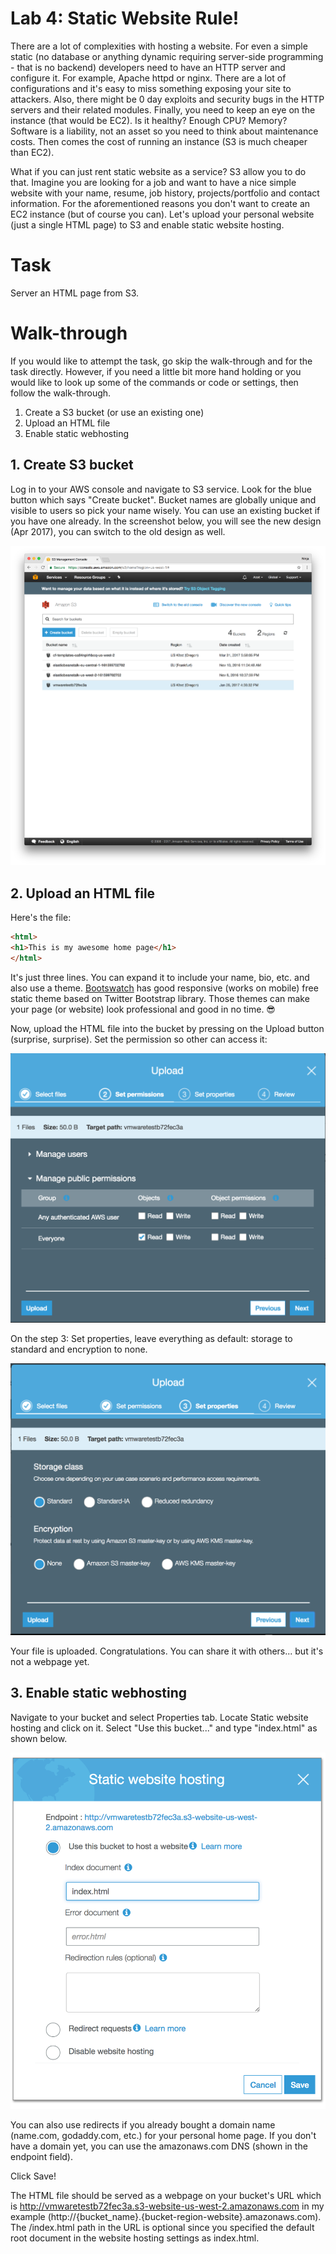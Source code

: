 # Lab 4: Static Website Rule!

There are a lot of complexities with hosting a website. For even a simple static (no database or anything dynamic requiring server-side programming - that is no backend) developers need to have an HTTP server and configure it.   For example, Apache httpd or nginx. There are a lot of configurations and it's easy to miss something exposing your site to attackers. Also, there might be 0 day exploits and security bugs in the HTTP servers and their related modules. Finally, you need to keep an eye on the instance (that would be EC2). Is it healthy? Enough CPU? Memory? Software is a liability, not an asset so you need to think about maintenance costs. Then comes the cost of running an instance (S3 is much cheaper than EC2). 

What if you can just rent static website as a service? S3 allow you to do that. Imagine you are looking for a job and want to have a nice simple website with your name, resume, job history, projects/portfolio and contact information. For the aforementioned reasons you don't want to create an EC2 instance (but of course you can). Let's upload your personal website (just a single HTML page) to S3 and enable static website hosting.


# Task

Server an HTML page from S3.


# Walk-through

If you would like to attempt the task, go skip the walk-through and for the task directly. However, if you need a little bit more hand holding or you would like to look up some of the commands or code or settings, then follow the walk-through.

1. Create a S3 bucket (or use an existing one)
2. Upload an HTML file
3. Enable static webhosting

## 1. Create S3 bucket

Log in to your AWS console and navigate to S3 service. Look for the blue button which says "Create bucket".  Bucket names are globally unique and visible to users so pick your name wisely. You can use an existing bucket if you have one already. In the screenshot below, you will see the new design (Apr 2017), you can switch to the old design as well.

![](../images/s3-1.png)

## 2. Upload an HTML file

Here's the file:

```html
<html>
<h1>This is my awesome home page</h1>
</html>
```

It's just three lines. You can expand it to include your name, bio, etc. and also use a theme. [Bootswatch](https://bootswatch.com) has good responsive (works on mobile) free static theme based on Twitter Bootstrap library. Those themes can make your page (or website) look professional and good in no time.  😎

Now, upload the HTML file into the bucket by pressing on the Upload button (surprise, surprise). Set the permission so other can access it:

![](../images/s3-3.png) 

On the step 3: Set properties, leave everything as default: storage to standard and encryption to none.

![](../images/s3-4.png) 

Your file is uploaded. Congratulations. You can share it with others... but it's not a webpage yet.

## 3. Enable static webhosting

Navigate to your bucket and select Properties tab. Locate Static website hosting and click on it. Select "Use this bucket..." and type "index.html" as shown below.

![](../images/s3-5.png)

You can also use redirects if you already bought a domain name (name.com, godaddy.com, etc.) for your personal home page. If you don't have a domain yet, you can use the amazonaws.com DNS (shown in the endpoint field).

 Click Save! 

The HTML file should be served as a webpage on your bucket's URL which is http://vmwaretestb72fec3a.s3-website-us-west-2.amazonaws.com in my example (http://{bucket_name}.{bucket-region-website}.amazonaws.com). The /index.html path in the URL is optional since you specified the default root document in the website hosting settings as index.html.